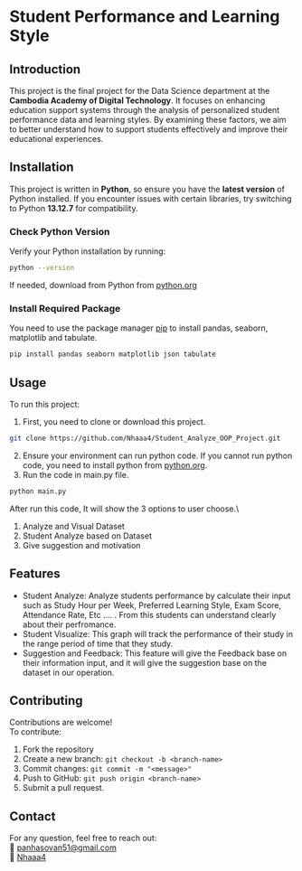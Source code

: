 # Student Performance and Learning Style
## Introduction
This project is the final project for the Data Science department at the **Cambodia Academy of Digital Technology**. It focuses on enhancing education support systems through the analysis of personalized student performance data and learning styles. By examining these factors, we aim to better understand how to support students effectively and improve their educational experiences.
## Installation
This project is written in **Python**, so ensure you have the **latest version** of Python installed. If you encounter issues with certain libraries, try switching to Python **13.12.7** for compatibility.
### Check Python Version
Verify your Python installation by running:  
```bash 
python --version
```
If needed, download from Python from [python.org](https://www.python.org/downloads/)
### Install Required Package
You need to use the package manager [pip](https://pip.pypa.io/en/stable/) to install pandas, seaborn, matplotlib and tabulate.
```bash 
pip install pandas seaborn matplotlib json tabulate
```
## Usage
To run this project:
1. First, you need to clone or download this project.
``` bash
git clone https://github.com/Nhaaa4/Student_Analyze_OOP_Project.git
```
2. Ensure your environment can run python code. If you cannot run python code, you need to install python from [python.org](https://www.python.org/downloads).
3. Run the code in main.py file.
```bash
python main.py
```
After run this code, It will show the 3 options to user choose.\
1. Analyze and Visual Dataset
2. Student Analyze based on Dataset
3. Give suggestion and motivation

## Features
- Student Analyze: Analyze students performance by calculate their input such as Study Hour per Week, Preferred Learning Style, Exam Score, Attendance Rate, Etc .... . From this students can understand clearly about their perfromance.
- Student Visualize: This graph will track the performance of their study in the range period of time that they study.
- Suggestion and Feedback: This feature will give the Feedback base on their information input, and it will give the suggestion base on the dataset in our operation.

## Contributing
Contributions are welcome!\
To contribute:
1. Fork the repository
2. Create a new branch: ```git checkout -b <branch-name>```
3. Commit changes: ```git commit -m "<message>"```
4. Push to GitHub: ```git push origin <branch-name>```
5. Submit a pull request.

## Contact 
For any question, feel free to reach out:\
:email: panhasovan51@gmail.com\
:link: [Nhaaa4](https://github.com/Nhaaa4)
